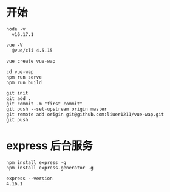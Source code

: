 # 开始
    node -v
      v16.17.1

    vue -V
      @vue/cli 4.5.15

    vue create vue-wap

    cd vue-wap
    npm run serve
    npm run build

    git init
    git add .
    git commit -m "first commit"
    git push --set-upstream origin master
    git remote add origin git@github.com:liuer1211/vue-wap.git
    git push

# express 后台服务
    npm install express -g
    npm install express-generator -g

    express --version
    4.16.1

    

